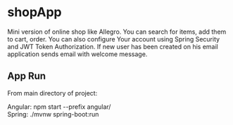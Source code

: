 # shopApp
Mini version of online shop like Allegro. You can search for items, add them to cart, order.
You can also configure Your account using Spring Security and JWT Token Authorization. If new user has been created
on his email application sends email with welcome message.

## App Run
From main directory of project:

Angular: npm start --prefix angular/  
Spring: ./mvnw spring-boot:run
